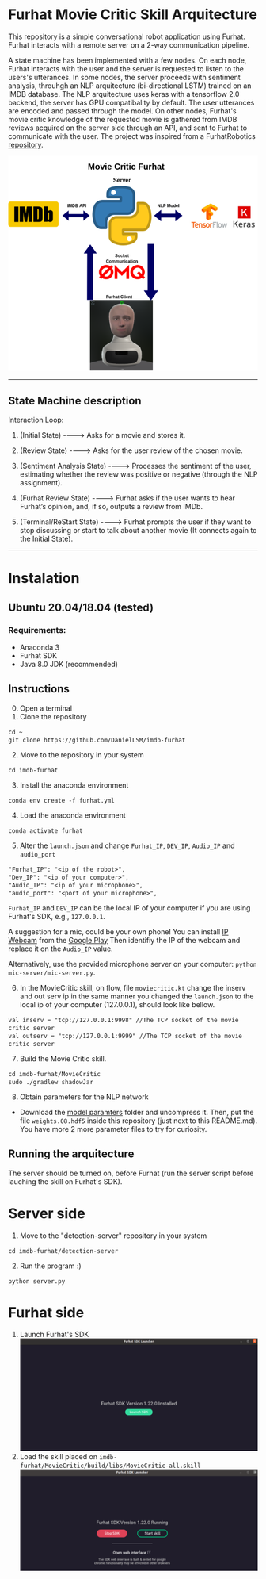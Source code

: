 # Furhat Movie Critic Skill Arquitecture

This repository is a simple conversational robot application using Furhat. Furhat interacts with a remote server on a 2-way communication pipeline. 

A state machine has been implemented with a few nodes. On each node, Furhat interacts with the user and the server is requested to listen to the users's utterances. In some nodes, the server proceeds with sentiment analysis, throuhgh an NLP arquitecture (bi-directional LSTM) trained on an IMDB database. The NLP arquitecture uses keras with a tensorflow 2.0 backend, the server has GPU compatibality by default. The user utterances are encoded and passed through the model. On other nodes, Furhat's movie critic knowledge of the requested movie is gathered from IMDB reviews acquired on the server side through an API, and sent to Furhat to communicate with the user. The project was inspired from a FurhatRobotics [repository](
https://github.com/FurhatRobotics/camerafeed-demo). 

![moviecritic](assets/furhat-imdb.png)

---------------

##  State Machine description

Interaction Loop:
1) (Initial State) ----> Asks for a movie and stores it.

2) (Review State) ----> Asks for the user review of the chosen movie.

3) (Sentiment Analysis State) ----> Processes the sentiment of the user, estimating whether the review was positive or negative (through the NLP assignment).

4) (Furhat Review State) ----> Furhat asks if the user wants to hear Furhat’s opinion, and, if so, outputs a review from IMDb.

5) (Terminal/ReStart State) ----> Furhat prompts the user if they want to stop discussing or start to talk about another movie (It connects again to the Initial State).

----------
# Instalation

##  Ubuntu 20.04/18.04  (tested)

### Requirements:
- Anaconda 3
- Furhat SDK
- Java 8.0 JDK (recommended)

##  Instructions 

0) Open a terminal
1) Clone the repository 
```
cd ~
git clone https://github.com/DanielLSM/imdb-furhat
```
2) Move to the repository in your system
```
cd imdb-furhat
```
3) Install the anaconda environment
```
conda env create -f furhat.yml
```
4) Load the anaconda environment
```
conda activate furhat
```
5) Alter the `launch.json` and change `Furhat_IP`, `DEV_IP`, `Audio_IP` and `audio_port`
```
"Furhat_IP": "<ip of the robot>",
"Dev_IP": "<ip of your computer>", 
"Audio_IP": "<ip of your microphone>",
"audio_port": "<port of your microphone>",
```

`Furhat_IP` and `DEV_IP` can be the local IP of your computer if you are using Furhat's SDK, e.g., `127.0.0.1`.

A suggestion for a mic, could be your own phone! You can install [IP Webcam](https://play.google.com/store/apps/details?id=com.pas.webcam&hl=en&gl=US) from the [Google Play](https://play.google.com/)
Then identifiy the IP of the webcam and replace it on the `Audio_IP` value.

Alternatively, use the provided microphone server on your computer: ```python mic-server/mic-server.py```.

 6) In the MovieCritic skill, on flow, file ```moviecritic.kt``` change the inserv and out serv ip in the same manner you changed the `launch.json` to the local ip of your computer (127.0.0.1), should look like bellow.

```
val inserv = "tcp://127.0.0.1:9998" //The TCP socket of the movie critic server
val outserv = "tcp://127.0.0.1:9999" //The TCP socket of the movie critic server
``` 


7) Build the Movie Critic skill.
```
cd imdb-furhat/MovieCritic
sudo ./gradlew shadowJar
```

8) Obtain parameters for the NLP network
- Download the [model paramters](https://kth.box.com/s/px6h4m0g122czotztumx93u8rqe5h0od) folder and uncompress it. Then, put the file ```weights.08.hdf5``` inside this repository (just next to this README.md). You have more 2 more parameter files to try for curiosity.


## Running the arquitecture
The server should be turned on, before Furhat (run the server script before lauching the skill on Furhat's SDK).

# Server side 
1) Move to the "detection-server" repository in your system
```
cd imdb-furhat/detection-server
```
2) Run the program :)
```
python server.py
```

# Furhat side

1) Launch Furhat's SDK
![sdk](assets/sdk.png)
2) Load the skill placed on ```imdb-furhat/MovieCritic/build/libs/MovieCritic-all.skill```
![skill](assets/skill.png)